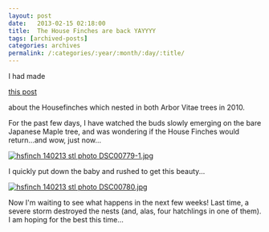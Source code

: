 ```yaml
---
layout: post
date:	2013-02-15 02:18:00
title:  The House Finches are back YAYYYY
tags: [archived-posts]
categories: archives
permalink: /:categories/:year/:month/:day/:title/
---
```

I had made

<a href="http://deponti.livejournal.com/646507.html"> this post </a>

about the Housefinches which nested in both Arbor Vitae trees in 2010.

For the past few days, I have watched the buds slowly emerging on the bare Japanese Maple tree, and was wondering if the House Finches would return...and wow, just now...

<a href="http://s1264.beta.photobucket.com/user/mnypx/media/DSC00779-1.jpg.html" target="_blank"><img src="http://i1264.photobucket.com/albums/jj483/mnypx/DSC00779-1.jpg" border="0" alt="hsfinch 140213 stl photo DSC00779-1.jpg"/></a>

I quickly put down the baby and rushed to get this beauty...

<a href="http://s1264.beta.photobucket.com/user/mnypx/media/DSC00780.jpg.html" target="_blank"><img src="http://i1264.photobucket.com/albums/jj483/mnypx/DSC00780.jpg" border="0" alt="hsfinch 140213 stl photo DSC00780.jpg"/></a>

Now I'm waiting to see what happens in the next few weeks! Last time, a severe storm destroyed the nests (and, alas, four hatchlings in one of them). I am hoping for the best this time...
